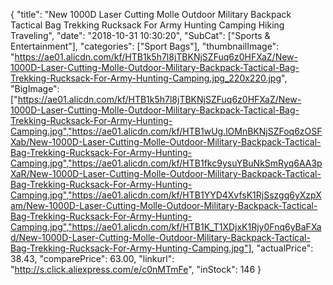 {
	"title": "New 1000D Laser Cutting Molle Outdoor Military Backpack Tactical Bag Trekking Rucksack For Army Hunting Camping Hiking Traveling",
	"date": "2018-10-31 10:30:20",
	"SubCat": ["Sports & Entertainment"],
	"categories": ["Sport Bags"],
	"thumbnailImage": "https://ae01.alicdn.com/kf/HTB1k5h7l8jTBKNjSZFuq6z0HFXaZ/New-1000D-Laser-Cutting-Molle-Outdoor-Military-Backpack-Tactical-Bag-Trekking-Rucksack-For-Army-Hunting-Camping.jpg_220x220.jpg",
	"BigImage": ["https://ae01.alicdn.com/kf/HTB1k5h7l8jTBKNjSZFuq6z0HFXaZ/New-1000D-Laser-Cutting-Molle-Outdoor-Military-Backpack-Tactical-Bag-Trekking-Rucksack-For-Army-Hunting-Camping.jpg","https://ae01.alicdn.com/kf/HTB1wUg.lOMnBKNjSZFoq6zOSFXab/New-1000D-Laser-Cutting-Molle-Outdoor-Military-Backpack-Tactical-Bag-Trekking-Rucksack-For-Army-Hunting-Camping.jpg","https://ae01.alicdn.com/kf/HTB1fkc9ysuYBuNkSmRyq6AA3pXaR/New-1000D-Laser-Cutting-Molle-Outdoor-Military-Backpack-Tactical-Bag-Trekking-Rucksack-For-Army-Hunting-Camping.jpg","https://ae01.alicdn.com/kf/HTB1YYD4XvfsK1RjSszgq6yXzpXam/New-1000D-Laser-Cutting-Molle-Outdoor-Military-Backpack-Tactical-Bag-Trekking-Rucksack-For-Army-Hunting-Camping.jpg","https://ae01.alicdn.com/kf/HTB1K_T1XDjxK1Rjy0Fnq6yBaFXad/New-1000D-Laser-Cutting-Molle-Outdoor-Military-Backpack-Tactical-Bag-Trekking-Rucksack-For-Army-Hunting-Camping.jpg"],
	"actualPrice": 38.43,
	"comparePrice": 63.00,
	"linkurl": "http://s.click.aliexpress.com/e/c0nMTmFe",
	"inStock": 146
}
